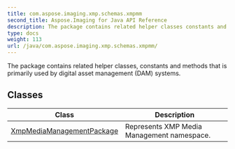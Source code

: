 ```yaml
---
title: com.aspose.imaging.xmp.schemas.xmpmm
second_title: Aspose.Imaging for Java API Reference
description: The package contains related helper classes constants and methods that is primarily used by digital asset management DAM systems.
type: docs
weight: 113
url: /java/com.aspose.imaging.xmp.schemas.xmpmm/
---
```


The package contains related helper classes, constants and methods that is primarily used by digital asset management (DAM) systems.


## Classes

| Class | Description |
| --- | --- |
| [XmpMediaManagementPackage](../com.aspose.imaging.xmp.schemas.xmpmm/xmpmediamanagementpackage) | Represents XMP Media Management namespace. |
